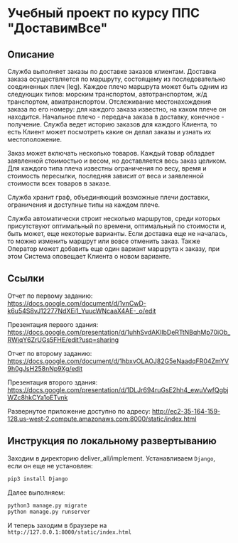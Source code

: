 # Учебный проект по курсу ППС "ДоставимВсе"

## Описание
Служба выполняет заказы по доставке заказов клиентам. Доставка заказа осуществляется по маршруту, состоящему из последовательно соединенных плеч (leg). Каждое плечо маршрута может быть одним из следующих типов: морским транспортом, автотранспортом, ж/д транспортом, авиатранспортом. Отслеживание местонахождения заказа по его номеру: для каждого заказа известно, на каком плече он находится. Начальное плечо - передача заказа в доставку, конечное - получение. Служба ведет историю заказов для каждого Клиента, то есть Клиент может посмотреть какие он делал заказы и узнать их местоположение.

Заказ может включать несколько товаров. Каждый товар обладает заявленной стоимостью и весом, но доставляется весь заказ целиком. Для каждого типа плеча известны ограничения по весу, время и стоимость пересылки, последняя зависит от веса и заявленной стоимости всех товаров в заказе.

Служба хранит граф, объединяющий возможные плечи доставки, ограничения и доступные типы на каждом плече.

Служба автоматически строит несколько маршрутов, среди которых присутствуют оптимальный по времени, оптимальный по стоимости и, быть может, еще некоторые варианты. Если доставка еще не началась, то можно изменить маршрут или вовсе отменить заказ. Также Оператор может добавить еще один вариант маршрута к заказу, при этом Система оповещает Клиента о новом варианте.

## Ссылки
Отчет по первому заданию: https://docs.google.com/document/d/1vnCwD-k6u54S8vJ12277NdXEi1_YuucWNcaaX4AE-_o/edit

Презентация первого здания: https://docs.google.com/presentation/d/1uhhSvdAKlIbDeRTtNBqhMp70iOb_RWjqY6ZrUGs5FHE/edit?usp=sharing

Отчет по второму заданию: https://docs.google.com/document/d/1hbxvOLAOJ82G5eNaadqFR04ZmYV9h0gJsH258nNp9Xg/edit

Презентация второго здания: https://docs.google.com/presentation/d/1DLJr694ruGsE2hh4_ewuVwfQgbjWZc8hkCYa1oETvnk

Развернутое приложение доступно по адресу: http://ec2-35-164-159-128.us-west-2.compute.amazonaws.com:8000/static/index.html

## Инструкция по локальному развертыванию
Заходим в директорию deliver_all/implement. Устанавливаем `Django`, если он еще не установлен:
```sh
pip3 install Django
```
Далее выполняем:
```sh
python3 manage.py migrate
python manage.py runserver
```
И теперь заходим в браузере на `http://127.0.0.1:8000/static/index.html`
